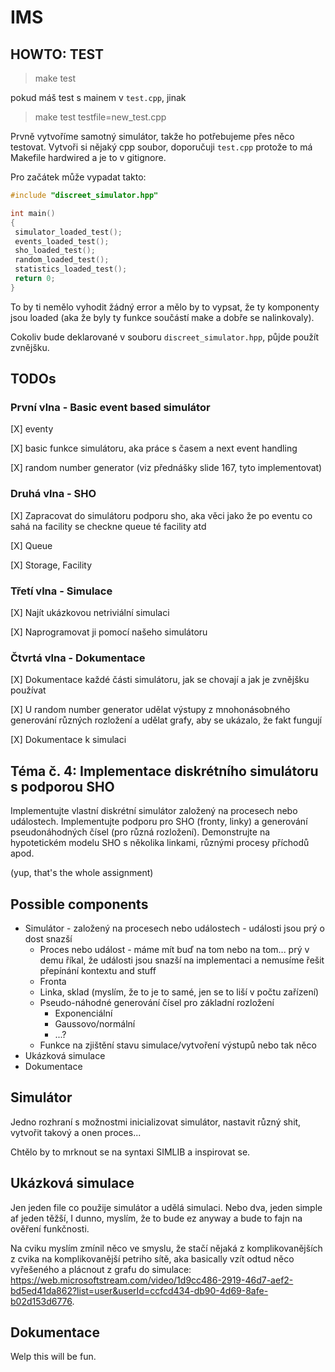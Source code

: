 # IMS

## HOWTO: TEST

> make test

pokud máš test s mainem v `test.cpp`, jinak

> make test testfile=new_test.cpp

Prvně vytvoříme samotný simulátor, takže ho potřebujeme přes něco testovat. Vytvoři si nějaký cpp soubor, doporučuji `test.cpp` protože to má Makefile hardwired a je to v gitignore.

Pro začátek může vypadat takto:

```cpp
#include "discreet_simulator.hpp"

int main()
{
 simulator_loaded_test();
 events_loaded_test();
 sho_loaded_test();
 random_loaded_test();
 statistics_loaded_test();
 return 0;
}
```

To by ti nemělo vyhodit žádný error a mělo by to vypsat, že ty komponenty jsou loaded (aka že byly ty funkce součástí make a dobře se nalinkovaly).

Cokoliv bude deklarované v souboru `discreet_simulator.hpp`, půjde použít zvnějšku.


## TODOs

### První vlna - Basic event based simulátor

[X] eventy

[X] basic funkce simulátoru, aka práce s časem a next event handling

[X] random number generator (viz přednášky slide 167, tyto implementovat)

### Druhá vlna - SHO

[X] Zapracovat do simulátoru podporu sho, aka věci jako že po eventu co sahá na facility se checkne queue té facility atd

[X] Queue

[X] Storage, Facility

### Třetí vlna - Simulace

[X] Najít ukázkovou netriviální simulaci

[X] Naprogramovat ji pomocí našeho simulátoru

### Čtvrtá vlna - Dokumentace

[X] Dokumentace každé části simulátoru, jak se chovají a jak je zvnějšku používat

[X] U random number generator udělat výstupy z mnohonásobného generování různých rozložení a udělat grafy, aby se ukázalo, že fakt fungují

[X] Dokumentace k simulaci

## Téma č. 4: Implementace diskrétního simulátoru s podporou SHO

Implementujte vlastní diskrétní simulátor založený na procesech nebo událostech. Implementujte podporu pro SHO (fronty, linky) a generování pseudonáhodných čísel (pro různá rozložení). Demonstrujte na hypotetickém modelu SHO s několika linkami, různými procesy příchodů apod.

(yup, that's the whole assignment)

## Possible components

* Simulátor - založený na procesech nebo událostech - události jsou prý o dost snazší
  * Proces nebo událost - máme mít buď na tom nebo na tom... prý v demu říkal, že události jsou snazší na implementaci a nemusíme řešit přepínání kontextu and stuff
  * Fronta
  * Linka, sklad (myslím, že to je to samé, jen se to liší v počtu zařízení)
  * Pseudo-náhodné generování čísel pro základní rozložení
    * Exponenciální
    * Gaussovo/normální
    * ...?
  * Funkce na zjištění stavu simulace/vytvoření výstupů nebo tak něco
* Ukázková simulace
* Dokumentace

## Simulátor

Jedno rozhraní s možnostmi inicializovat simulátor, nastavit různý shit, vytvořit takový a onen proces...

Chtělo by to mrknout se na syntaxi SIMLIB a inspirovat se.

## Ukázková simulace

Jen jeden file co použije simulátor a udělá simulaci. Nebo dva, jeden simple af jeden těžší, I dunno, myslím, že to bude ez anyway a bude to fajn na ověření funkčnosti.

Na cviku myslím zmínil něco ve smyslu, že stačí nějaká z komplikovanějších z cvika na komplikovanější petriho sítě, aka basically vzít odtud něco vyřešeného a plácnout z grafu do simulace: https://web.microsoftstream.com/video/1d9cc486-2919-46d7-aef2-bd5ed41da862?list=user&userId=ccfcd434-db90-4d69-8afe-b02d153d6776.

## Dokumentace

Welp this will be fun.
